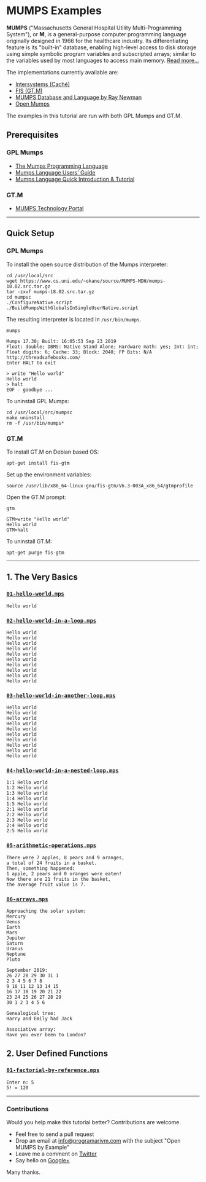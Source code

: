 # MUMPS Examples

**MUMPS** ("Massachusetts General Hospital Utility Multi-Programming System"), or **M**, is a general-purpose computer programming language originally designed in 1966 for the healthcare industry. Its differentiating feature is its "built-in" database, enabling high-level access to disk storage using simple symbolic program variables and subscripted arrays; similar to the variables used by most languages to access main memory. [Read more...](https://en.wikipedia.org/wiki/MUMPS)

The implementations currently available are:

- [Intersystems (Caché)](http://www.intersystems.com/)
- [FIS (GT.M)](http://www.fisglobal.com/products-technologyplatforms-gtm)
- [MUMPS Database and Language by Ray Newman](http://sourceforge.net/projects/mumps/)
- [Open Mumps](http://www.cs.uni.edu/~okane/)

The examples in this tutorial are run with both GPL Mumps and GT.M.

## Prerequisites

### GPL Mumps

- [The Mumps Programming Language](https://www.cs.uni.edu/~okane/)
- [Mumps Language Users' Guide](https://www.cs.uni.edu/~okane/source/MUMPS-MDH/ReadMe.pdf)
- [Mumps Language Quick Introduction & Tutorial](https://www.cs.uni.edu/~okane/source/MUMPS-MDH/MumpsTutorial.pdf)

### GT.M

- [MUMPS Technology Portal](http://mumps.cz/)

---

## Quick Setup

### GPL Mumps

To install the open source distribution of the Mumps interpreter:

    cd /usr/local/src
    wget https://www.cs.uni.edu/~okane/source/MUMPS-MDH/mumps-18.02.src.tar.gz
    tar -zxvf mumps-18.02.src.tar.gz
    cd mumpsc
    ./ConfigureNative.script
    ./BuildMumpsWithGlobalsInSingleUserNative.script

The resulting interpreter is located in `/usr/bin/mumps`.

    mumps

    Mumps 17.30; Built: 16:05:53 Sep 23 2019
    Float: double; DBMS: Native Stand Alone; Hardware math: yes; Int: int; Float digits: 6; Cache: 33; Block: 2048; FP Bits: N/A
    http://threadsafebooks.com/
    Enter HALT to exit

    > write "Hello world"
    Hello world
    > halt
    EOF - goodbye ...

To uninstall GPL Mumps:

    cd /usr/local/src/mumpsc
    make uninstall
    rm -f /usr/bin/mumps*

### GT.M

To install GT.M on Debian based OS:

    apt-get install fis-gtm

Set up the environment variables:

    source /usr/lib/x86_64-linux-gnu/fis-gtm/V6.3-003A_x86_64/gtmprofile

Open the GT.M prompt:

    gtm

    GTM>write "Hello world"
    Hello world
    GTM>halt

To uninstall GT.M:

    apt-get purge fis-gtm

---

## 1. The Very Basics

### [`01-hello-world.mps`](https://github.com/programarivm/gpl-mumps-by-example/blob/master/01-the-very-basics/01-hello-world.mps)

    Hello world

### [`02-hello-world-in-a-loop.mps`](https://github.com/programarivm/gpl-mumps-by-example/blob/master/01-the-very-basics/02-hello-world-in-a-loop.mps)

    Hello world
    Hello world
    Hello world
    Hello world
    Hello world
    Hello world
    Hello world
    Hello world
    Hello world
    Hello world

### [`03-hello-world-in-another-loop.mps`](https://github.com/programarivm/gpl-mumps-by-example/blob/master/01-the-very-basics/03-hello-world-in-another-loop.mps)

    Hello world
    Hello world
    Hello world
    Hello world
    Hello world
    Hello world
    Hello world
    Hello world
    Hello world
    Hello world

### [`04-hello-world-in-a-nested-loop.mps`](https://github.com/programarivm/gpl-mumps-by-example/blob/master/01-the-very-basics/04-hello-world-in-a-nested-loop.mps)

    1:1 Hello world
    1:2 Hello world
    1:3 Hello world
    1:4 Hello world
    1:5 Hello world
    2:1 Hello world
    2:2 Hello world
    2:3 Hello world
    2:4 Hello world
    2:5 Hello world

### [`05-arithmetic-operations.mps`](https://github.com/programarivm/gpl-mumps-by-example/blob/master/01-the-very-basics/05-arithmetic-operations.mps)

    There were 7 apples, 8 pears and 9 oranges,
    a total of 24 fruits in a basket.
    Then, something happened:
    1 apple, 2 pears and 0 oranges were eaten!
    Now there are 21 fruits in the basket,
    the average fruit value is 7.

### [`06-arrays.mps`](https://github.com/programarivm/gpl-mumps-by-example/blob/master/01-the-very-basics/06-arrays.mps)

    Approaching the solar system:
    Mercury
    Venus
    Earth
    Mars
    Jupiter
    Saturn
    Uranus
    Neptune
    Pluto

    September 2019:
    26 27 28 29 30 31 1
    2 3 4 5 6 7 8
    9 10 11 12 13 14 15
    16 17 18 19 20 21 22
    23 24 25 26 27 28 29
    30 1 2 3 4 5 6

    Genealogical tree:
    Harry and Emily had Jack

    Associative array:
    Have you ever been to London?

## 2. User Defined Functions

### [`01-factorial-by-reference.mps`](https://github.com/programarivm/gpl-mumps-by-example/blob/master/02-user-defined-functions/01-factorial-by-reference.mps)

    Enter n: 5
    5! = 120

---

### Contributions

Would you help make this tutorial better? Contributions are welcome.

- Feel free to send a pull request
- Drop an email at info@programarivm.com with the subject "Open MUMPS by Example"
- Leave me a comment on [Twitter](https://twitter.com/programarivm)
- Say hello on [Google+](https://plus.google.com/+Programarivm)

Many thanks.
